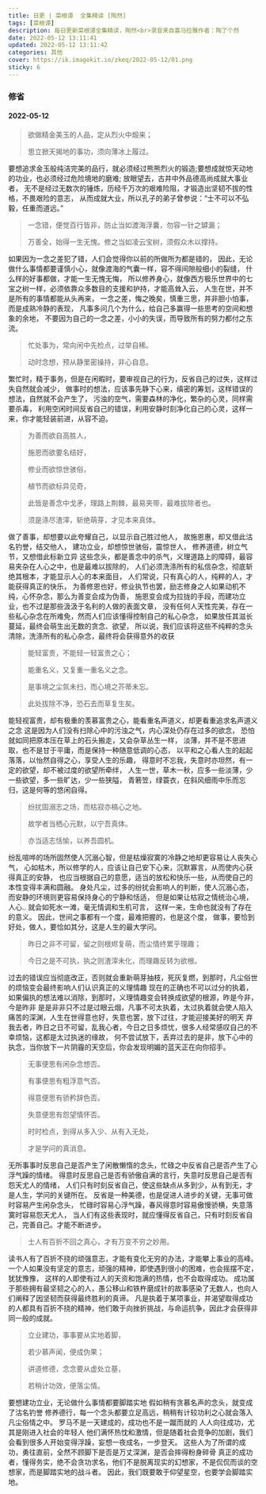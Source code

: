 ```yaml
---
title: 日更 | 菜根谭  全集精读 [陶然]
tags: [菜根谭]
description: 每日更新菜根谭全集精读，陶然<br>录音来自喜马拉雅作者：陶了个然
date: 2022-05-12 13:11:41
updated: 2022-05-12 13:11:42
categories: 其他
cover: https://ik.imagekit.io/zkeq/2022-05-12/01.png
sticky: 6
---
```


<script src="https://s-gz-2220-icodeq.oss.dogecdn.com/APlayer.min.js"></script>

<div id="aplayer-day1"></div>

<script>
const ap1 = new APlayer({
    container: document.getElementById('aplayer-day1'),
    autoplay: false,
    theme: '#f86442',
    loop: 'none',
    preload: 'none',
    mutex: true,
    listFolded: false,
    audio: [
    {
        name: '菜根谭 修省 001',
        artist: '陶了个然',
        url: 'https://s-bj-2220-zkeq.oss.dogecdn.com/caigentan/001_%E8%8F%9C%E6%A0%B9%E8%B0%AD%20%E4%BF%AE%E7%9C%81%20001.m4a',
        cover: 'http://imagev2.xmcdn.com/storages/6756-audiofreehighqps/88/D1/GMCoOSUFjLbqAAR0RwEB6wR1.jpg'
    },
    {
        name: '菜根谭 修省 002',
        artist: '陶了个然',
        url: 'https://s-bj-2220-zkeq.oss.dogecdn.com/caigentan/002_%E8%8F%9C%E6%A0%B9%E8%B0%AD%20%E4%BF%AE%E7%9C%81%20002.m4a',
        cover: 'http://imagev2.xmcdn.com/storages/6756-audiofreehighqps/88/D1/GMCoOSUFjLbqAAR0RwEB6wR1.jpg'
    },
    {
        name: '菜根谭 修省 003',
        artist: '陶了个然',
        url: 'https://s-bj-2220-zkeq.oss.dogecdn.com/caigentan/003_%E8%8F%9C%E6%A0%B9%E8%B0%AD%20%E4%BF%AE%E7%9C%81%20003.m4a',
        cover: 'http://imagev2.xmcdn.com/storages/6756-audiofreehighqps/88/D1/GMCoOSUFjLbqAAR0RwEB6wR1.jpg'
    },
    {
        name: '菜根谭 修省 004',
        artist: '陶了个然',
        url: 'https://s-bj-2220-zkeq.oss.dogecdn.com/caigentan/004_%E8%8F%9C%E6%A0%B9%E8%B0%AD%20%E4%BF%AE%E7%9C%81%20004.m4a',
        cover: 'http://imagev2.xmcdn.com/storages/6756-audiofreehighqps/88/D1/GMCoOSUFjLbqAAR0RwEB6wR1.jpg'
    },
    {
        name: '菜根谭 修省 005',
        artist: '陶了个然',
        url: 'https://s-bj-2220-zkeq.oss.dogecdn.com/caigentan/005_%E8%8F%9C%E6%A0%B9%E8%B0%AD%20%E4%BF%AE%E7%9C%81%20005.m4a',
        cover: 'http://imagev2.xmcdn.com/storages/6756-audiofreehighqps/88/D1/GMCoOSUFjLbqAAR0RwEB6wR1.jpg'
    },
    {
        name: '菜根谭 修省 006',
        artist: '陶了个然',
        url: 'https://s-bj-2220-zkeq.oss.dogecdn.com/caigentan/006_%E8%8F%9C%E6%A0%B9%E8%B0%AD%20%E4%BF%AE%E7%9C%81%20006.m4a',
        cover: 'http://imagev2.xmcdn.com/storages/6756-audiofreehighqps/88/D1/GMCoOSUFjLbqAAR0RwEB6wR1.jpg'
    },
    {
        name: '菜根谭 修省 007',
        artist: '陶了个然',
        url: 'https://s-bj-2220-zkeq.oss.dogecdn.com/caigentan/007_%E8%8F%9C%E6%A0%B9%E8%B0%AD%20%E4%BF%AE%E7%9C%81%20007.m4a',
        cover: 'http://imagev2.xmcdn.com/storages/6756-audiofreehighqps/88/D1/GMCoOSUFjLbqAAR0RwEB6wR1.jpg'
    },
    {
        name: '菜根谭 修省 008',
        artist: '陶了个然',
        url: 'https://s-bj-2220-zkeq.oss.dogecdn.com/caigentan/008_%E8%8F%9C%E6%A0%B9%E8%B0%AD%20%E4%BF%AE%E7%9C%81%20008.m4a',
        cover: 'http://imagev2.xmcdn.com/storages/6756-audiofreehighqps/88/D1/GMCoOSUFjLbqAAR0RwEB6wR1.jpg'
    },
    {
        name: '菜根谭 修省 009',
        artist: '陶了个然',
        url: 'https://s-bj-2220-zkeq.oss.dogecdn.com/caigentan/009_%E8%8F%9C%E6%A0%B9%E8%B0%AD%20%E4%BF%AE%E7%9C%81%20009.m4a',
        cover: 'http://imagev2.xmcdn.com/storages/6756-audiofreehighqps/88/D1/GMCoOSUFjLbqAAR0RwEB6wR1.jpg'
    },
    {
        name: '菜根谭 修省 010',
        artist: '陶了个然',
        url: 'https://s-bj-2220-zkeq.oss.dogecdn.com/caigentan/010_%E8%8F%9C%E6%A0%B9%E8%B0%AD%20%E4%BF%AE%E7%9C%81%20010.m4a',
        cover: 'http://imagev2.xmcdn.com/storages/6756-audiofreehighqps/88/D1/GMCoOSUFjLbqAAR0RwEB6wR1.jpg'
    }
    ]
});

</script>

### 修省

#### 2022-05-12

> 欲做精金美玉的人品，定从烈火中煅来；
>
> 思立掀天揭地的事功，须向薄冰上履过。

要想追求金玉般纯洁完美的品行，就必须经过熊熊烈火的锻造;要想成就惊天动地的功业，也必须经过危险境地的磨难;
放眼望去，古井中外品德高尚成就大事业者，
无不是经过无数次的锤炼，历经千万次的艰难险阻，才锻造出坚韧不拔的性格，不畏艰险的意志，
从而成就大业，所以孔子的弟子曾参说：“士不可以不弘毅，任重而道远。” 


> 一念错，便觉百行皆非，防止当如渡海浮囊，勿容一针之罅漏；
>
> 万善全，始得一生无愧。修之当如凌云宝树，须假众木以撑持。

如果因为一念之差犯了错，人们会觉得你以前的所做所为都是错的，
因此，无论做什么事情都要谨慎小心，就像渡海的气囊一样，容不得间隙般细小的裂缝，
什么样的好事都做，才能一生无愧无悔，
所以修养身心，就像西方极乐世界中的七宝之树一样，必须依靠众多数目的支援和护持，才能高耸入云，
人生在世，并不是所有的事情都能从头再来，
一念之差，悔之晚矣，慎重三思，并非胆小怕事，而是成熟冷静的表现，
凡事多问几个为什么，给自己多赢得一些思考的空间和想象的余地，
不要因为自己的一念之差，小小的失误，而导致所有的努力都付之东流。


> 忙处事为，常向闲中先检点，过举自稀。
>
> 动时念想，预从静里密操持，非心自息。

繁忙时，精于事务，但是在闲暇时，要审视自己的行为，反省自己的过失，这样过失自然就会减少，
做事时的想法，应该事先静下心来，缜密的筹划，这样错误的想法，自然就不会产生了，
污浊的空气，需要森林的净化，繁杂的心灵，同样需要杀毒，
利用空闲时间反省自己的错误，利用安静时刻净化自己的心灵，这样一来，你才能轻装前进，从容不迫。


> 为善而欲自高胜人，
> 
> 施恩而欲要名结好，
> 
> 修业而欲惊世骇俗，
> 
> 植节而欲标异见奇，
> 
> 此皆是善念中戈矛，理路上荆棘，最易夹带，最难拔除者也。
> 
> 须是涤尽渣滓，斩绝萌芽，才见本来真体。

做了善事，却想要以此夸耀自己，以显示自己胜过他人，
故施恩惠，却又借此沽名钓誉，结交他人，
建功立业，却想惊世骇俗，震惊世人，
修养道德，树立气节，又想借此标新立异
这些念头，都是善念中的杀气，义理道路上的障碍，最容易夹杂在人心之中，也是最难以拔除的，
人们必须洗涤所有的私信杂念，彻底斩绝其根本，才能显示人心的本来面目，
人们常说，只有真心的人，纯粹的人，才能获得真正的快乐，
为善修恩也好，修业执节也罢，励志修身之人如果动机不纯，心怀杂念，那么为善变会成为伪善，
施恩变会成为拉拢的手段，而建功立业，也不过是那些汲汲于名利的人做的表面文章，
没有任何人天性完美，存在一些私心杂念在所难免，然而人们应该懂得控制自己的私心杂念，
如果放任其滋长蔓延，最终会萌生出无数的贪念、欲望，
所以说，我们应该将这些不纯粹的念头清除，洗涤所有的私心杂念，最终将会获得意外的收获


> 能轻富贵，不能轻一轻富贵之心；
> 
> 能重名义，又复重一重名义之念。
> 
> 是事境之尘氛未扫，而心境之芥蒂未忘。
> 
> 此处拔除不净，恐石去而草复生矣。

能轻视富贵，却有极重的羡慕富贵之心，能看重名声道义，却更看重追求名声道义之念
这是因为人们没有扫除心中的污浊之气，内心深处仍存在过多的欲念，
恐怕就如同把原本压在草上的石头搬走，又会杂草丛生一样，
淡薄，并不是不思进取，也不是甘于平庸，而是保持一种随意低调的心态，
以平和之心看人生的起起落落，以怡然自得之心，享受人生的乐趣，
得意时不忘我，失意时亦坦然，有一定的欲望，却不被过度的欲望所牵绊，
人生一世，草木一秋，应多一些淡薄，少一些欲望，多一些旷达，少一些狭隘，
青箬笠，绿蓑衣，在斜风细雨中乐而忘归，这是何等的悠闲自得。


> 纷扰固溺志之场，而枯寂亦槁心之地。
> 
> 故学者当栖心元默，以宁吾真体。
> 
> 亦当适志恬愉，以养吾圆机。

纷乱喧哗的场所固然使人沉溺心智，但是枯燥寂寞的冷静之地却更容易让人丧失心气，
心如枯木，所以修学的人，应该让自己安下心来，沉默寡言，从而使内心获得真正的安静，
也应当根据自己的意愿，适当的放松和快乐一些，从而使自己的本性变得丰满和圆融。
身处凡尘，过多的纷扰会影响人的判断，使人沉溺心态，
而安静的环境则更容易保持身心的宁静和恬适，
但是如果让枯寂之情统治心境，人心..
就会如死水一滩，毫无情调和生机可言，
这样一来，生命也就没有了存在的意义。
因此，世间之事都有一个度，最难把握的，也是这个度，
做事，要恰到好处，做人，要恰如其分，这是人生的最大学问。


> 昨日之非不可留，留之则根烬复萌，而尘情终累乎理趣；
> 
> 今日之是不可执，执之则渣滓未化，而理趣反转为欲根。

过去的错误应当彻底改正，否则就会重新萌芽抽枝，死灰复燃，到那时，凡尘俗世的烦恼变会最终影响人们认识真正的义理情趣
现在的正确也不可以过分的执着，如果偏执的想法难以消除，到那时，义理情趣变会转换成欲望的根源，昨是今非，今是昨非
是是非非只不过是过眼云烟，凡事不可太执着，太过执着就会使人陷入痛苦的深渊，人生在世得意也好，失意也罢，放下过往，才能迎接美好的明天
弃我去者，昨日之日不可留，乱我心者，今日之日多烦忧，很多人经常感叹自己的不幸烦恼，这都是太过执迷的缘故，
何不尝试放下，丢弃过去的是非，放下心中的执念，当你放下一片阴霾的天空后，你会发现明媚的蓝天正在向你招手。


> 无事便思有闲杂念想否。
> 
> 有事便思有粗浮意气否。
> 
> 得意便思有骄矜辞色否。
> 
> 失意便思有怨望情怀否。
> 
> 时时检点，到得从多入少、从有入无处，
> 
> 才是学问的真消息。

无所事事时反思自己是否产生了闲散懒惰的念头，忙碌之中反省自己是否产生了心浮气躁的情绪。
得意时反思自己是否有骄傲自满的言行，失意时反思自己是否有怨天尤人的情绪，
人们只有时刻反省自己，使这些缺点从多到少，从有到无，才是人生，学问的关键所在。
反省是一种美德，也是促进人进步的关键，无事可做时容易产生闲杂念头，
忙碌时容易心浮气躁，春风得意时容易傲慢骄横，失意落寞时容易怨天尤人，
当人们有这些表现时，就应懂得反省自己，只有时刻反省自己，完善自己。才能不断进步。


> 士人有百折不回之真心，才有万变不穷之妙用。

读书人有了百折不挠的顽强意志，才能有变化无穷的办法，才能攀上事业的高峰。
一个人如果没有坚定的意志，顽强的精神，即使遇到很小的困难，也会摇摆不定，犹犹豫豫，
这样的人即使有过人的天资和饱满的热情，也不会取得成功。
成功属于那些拥有最坚韧之心的人，愚公移山和铁杵磨成针的故事感染了无数人，也向人们阐释了因坚韧而获得最终胜利的真谛。
凡是执着于某项事业，并渴望取得成功的人都具有百折不挠的精神，他们敢于向挫折挑战，与命运抗争，因此才会获得非同一般的成就。


> 立业建功，事事要从实地着脚，
> 
> 若少慕声闻，便成伪果；
> 
> 讲道修德，念念要从虚处立基，
> 
> 若稍计功效，便落尘情。

要想建功立业，无论做什么事情都要脚踏实地
假如稍有贪慕名声的念头，就变成了沽名钓誉
修养德行，每一个念头都要立足高远，稍稍有计较功利之心就会落入凡尘俗情之中。
罗马不是一天建成的，成功也不是一蹴而就的
人人向往成功，尤其是刚进入社会的年轻人
他们满怀热忱和激情，但是随着社会竞争的加剧，我们会看到很多人开始变得浮躁，妄想一夜成名，一步登天。
这些人为了所谓的成功，勇往直前，全然不顾脚下是否是万丈深渊，是否会摔得粉身碎骨
真正的成功者，懂得务实，绝不会贪功求名，他们不是脱离现实的幻想家，不是侃侃而谈的空想家，而是脚踏实地的战斗者。
因此，我们既要敢于仰望星空，也要学会脚踏实地。